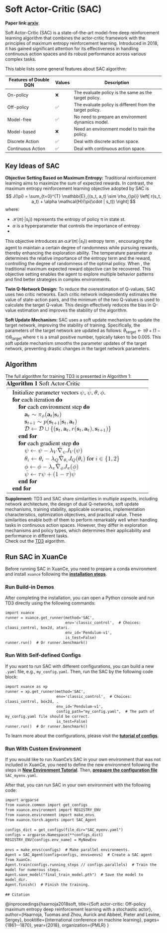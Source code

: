 # Soft Actor-Critic (SAC)
**Paper link:[arxiv](https://arxiv.org/abs/1802.09477)**.

Soft Actor-Critic (SAC) is a state-of-the-art model-free deep reinforcement learning algorithm that combines the actor-critic framework with the principles of maximum entropy reinforcement learning. Introduced in 2018, it has gained significant attention for its effectiveness in handling continuous action spaces and its robust performance across various complex tasks.

This table lists some general features about SAC algorithm:

| Features of Double DQN  | Values | Description                                              |
|-------------------------|--------|----------------------------------------------------------|
| On-policy               | ❌      | The evaluate policy is the same as the target policy.    |
| Off-policy              | ✅      | The evaluate policy is different from the target policy. |
| Model-free              | ✅      | No need to prepare an environment dynamics model.        |
| Model-based             | ❌      | Need an environment model to train the policy.           |
| Discrete Action         | ✅      | Deal with discrete action space.                         |
| Continuous Action       | ✅      | Deal with continuous action space.                       |

## Key Ideas of SAC
**Objective Setting Based on Maximum Entropy:**
Traditional reinforcement learning aims to maximize the sum of expected rewards. In contrast, the maximum entropy reinforcement learning objective adopted by SAC is
$$
J(\pi) = \sum_{t=0}^{T} \mathbb{E}_{(s_t, a_t) \sim \rho_{\pi}} \left[ r(s_t, a_t) + \alpha \mathcal{H}(\pi(\cdot | s_t)) \right]
$$
where:
+ $\mathcal{H}(π(⋅|s_t))$ represents the entropy of policy π in state st.
+ $α$ is a hyperparameter that controls the importance of entropy.
+ 
This objective introduces an $\alpha\mathcal{H}(π(⋅|s_t))$ entropy term , encouraging the agent to maintain a certain degree of randomness while pursuing rewards, thereby enhancing the exploration ability. The temperature parameter $\alpha$ determines the relative importance of the entropy term and the reward, controlling the degree of randomness of the optimal policy. When , the traditional maximum expected reward objective can be recovered. This objective setting enables the agent to explore multiple behavior patterns and find better strategies in complex environments.

**Twin Q-Network Design:**
To reduce the overestimation of Q-values, SAC uses two critic networks. Each critic network independently estimates the value of state-action pairs, and the minimum of the two Q-values is used to calculate the target Q-value. This design effectively reduces the bias in Q-value estimation and improves the stability of the algorithm.

**Soft Update Mechanism:**
SAC uses a soft update mechanism to update the target network, improving the stability of training. Specifically, the parameters of the target network are updated as follows:
$\theta_{\text{target}} \leftarrow \tau \theta + (1 - \tau) \theta_{\text{target}}$
where τ is a small positive number, typically taken to be 0.005. This soft update mechanism smooths the parameter updates of the target network, preventing drastic changes in the target network parameters.

## Algorithm
The full algorithm for training TD3 is presented in Algorithm 1:
![链接网址](./../../../_static/figures/pseucodes/pseucode-SAC.png)  
**Supplement:** TD3 and SAC share similarities in multiple aspects, including network architecture, the design of dual Q-networks, soft update mechanisms, training stability, applicable scenarios, implementation characteristics, optimization objectives, and practical value. These similarities enable both of them to perform remarkably well when handling tasks in continuous action spaces. However, they differ in exploration mechanisms and policy types, which determines their applicability and performance in different tasks.  
Check out the [TD3](./td3.md)   algorithm.

## Run SAC in XuanCe
Before running SAC in XuanCe, you need to prepare a conda environment and install ```xuance``` following the
 [**installation steps**](./../../usage/installation.rst#install-xuance).
### Run Build-in Demos
After completing the installation, you can open a Python console and run TD3 directly using the following commands:
```
import xuance
runner = xuance.get_runner(method='SAC',
                           env='classic_control',  # Choices: claasi_control, box2d, atari.
                           env_id='Pendulum-v1', 
                           is_test=False)
runner.run()  # Or runner.benchmark()
```
### Run With Self-defined Configs
If you want to run SAC with different configurations, you can build a new ```.yaml``` file, e.g., 
```my_config.yaml```. Then, run the SAC by the following code block:
```
import xuance as xp
runner = xp.get_runner(method='SAC',
                       env='classic_control',  # Choices: claasi_control, box2d, .
                       env_id='Pendulum-v1',  
                       config_path="my_config.yaml",  # The path of my_config.yaml file should be correct.
                       is_test=False)
runner.run()  # Or runner.benchmark()
```
To learn more about the configurations, please visit the
 [**tutorial of configs**](./../../api/configs/configuration_examples.rst).
### Run With Custom Environment
If you would like to run XuanCe’s SAC in your own environment that was not included in XuanCe, you need to 
define the new environment following the steps in 
 [**New Environment Tutorial**](./../../usage/custom_env/custom_drl_env.rst).
Then, [**prepapre the configuration file**](./../../usage/custom_env/custom_drl_env.rst#step-2-create-the-config-file-and-read-the-configurations) 
   ```SAC_myenv.yaml```.

After that, you can run SAC in your own environment with the following code:
```
import argparse
from xuance.common import get_configs
from xuance.environment import REGISTRY_ENV
from xuance.environment import make_envs
from xuance.torch.agents import SAC_Agent

configs_dict = get_configs(file_dir="SAC_myenv.yaml")
configs = argparse.Namespace(**configs_dict)
REGISTRY_ENV[configs.env_name] = MyNewEnv

envs = make_envs(configs)  # Make parallel environments.
Agent = SAC_Agent(config=configs, envs=envs)  # Create a SAC agent from XuanCe.
Agent.train(configs.running_steps // configs.parallels)  # Train the model for numerous steps.
Agent.save_model("final_train_model.pth")  # Save the model to model_dir.
Agent.finish()  # Finish the training.

## Citation
```
@inproceedings{haarnoja2018soft,
  title={Soft actor-critic: Off-policy maximum entropy deep reinforcement learning with a stochastic actor},
  author={Haarnoja, Tuomas and Zhou, Aurick and Abbeel, Pieter and Levine, Sergey},
  booktitle={International conference on machine learning},
  pages={1861--1870},
  year={2018},
  organization={PMLR}
}
```

